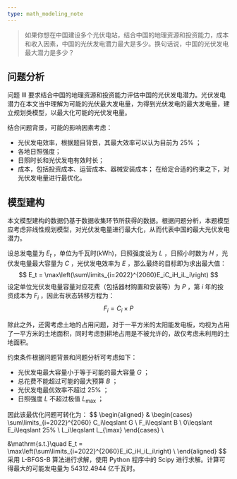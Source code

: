 ```yaml
---
type: math_modeling_note
---
```

> 如果你想在中国建设多个光伏电站，结合中国的地理资源和投资能力，成本和收入因素，中国的光伏发电潜力最大是多少。换句话说，中国的光伏发电最大潜力是多少？

## 问题分析

问题 III 要求结合中国的地理资源和投资能力评估中国的光伏发电潜力。光伏发电潜力在本文当中理解为可能的光伏最大发电量，为得到光伏发电的最大发电量，建立规划类模型，以最大化可能的光伏发电量。

结合问题背景，可能的影响因素考虑：
- 光伏发电效率，根据题目背景，其最大效率可以认为目前为 25% ；
- 各地日照强度；
- 日照时长和光伏发电有效时长；
- 成本，包括投资成本、运营成本、器械安装成本；
在给定合适的约束之下，对光伏发电量进行最优化。

## 模型建构
本文模型建构的数据仍基于数据收集环节所获得的数据。根据问题分析，本题模型应考虑非线性规划模型，对光伏发电量进行最大化，从而代表中国的最大光伏发电潜力。

设总发电量为 $E_t$ ，单位为千瓦时(kWh)，日照强度设为 $L$ ，日照小时数为 $H$ ，光伏发电量最大容量为 $C$ ，光伏发电效率为 $E$ ，那么最终的目标即为求出最大值：
$$
E_t = \max\left(\sum\limits_{i=2022}^{2060}E_iC_iH_iL_i\right)
$$
设定单位光伏发电量容量对应花费（包括器材购置和安装等）为 $P$ ，第 $i$ 年的投资成本为 $F_i$ ，因此有状态转移方程为：
$$
F_i = C_i\times P
$$

除此之外，还需考虑土地的占用问题，对于一平方米的太阳能发电板，均视为占用了一平方米的土地面积，同时考虑到耕地占用是不被允许的，故仅考虑未利用的土地面积。

约束条件根据问题背景和问题分析可考虑如下：
- 光伏发电最大容量小于等于可能的最大容量 $G$ ；
- 总花费不能超过可能的最大预算 $B$ ；
- 光伏发电最优效率不超过 25% ；
- 日照强度 $L$ 不超过极值 $L_{\max}$ ；

因此该最优化问题可转化为：
$$
\begin{aligned}
& \begin{cases}
 \sum\limits_{i=2022}^{2060} C_i\leqslant G  \\
F_i\leqslant B \\
0\leqslant E_i\leqslant 25\%  \\
L_i\leqslant L_{\max}
\end{cases} \\

&\mathrm{s.t.}\quad E_t = \max\left(\sum\limits_{i=2022}^{2060}E_iC_iH_iL_i\right) \\
\end{aligned}
$$
采用 L-BFGS-B 算法进行求解，使用 Python 程序中的 Scipy 进行求解。计算可得最大的可能发电量为 54312.4944 亿千瓦时。